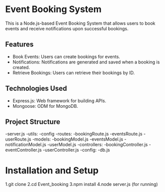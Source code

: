 # Event Booking System

This is a Node.js-based Event Booking System that allows users to book events and receive notifications upon successful bookings.

## Features
- Book Events: Users can create bookings for events.
- Notifications: Notifications are generated and saved when a booking is created.
- Retrieve Bookings: Users can retrieve their bookings by ID.

## Technologies Used
- Express.js: Web framework for building APIs.
- Mongoose: ODM for MongoDB.

## Project Structure
-server.js
-utils:
    -config
-routes:
    -bookingRoute.js
    -eventsRoute.js
    -userRoute.js
-models:
    -bookingModel.js
    -eventsModel.js
    -notificationModel.js
    -userModel.js
-controllers:
    -bookingController.js
    -eventController.js
    -userController.js
-config:
    -db.js

# Installation and Setup

1.git clone <repo>
2.cd Event_booking
3.npm install
4.node server.js (for running)

    
